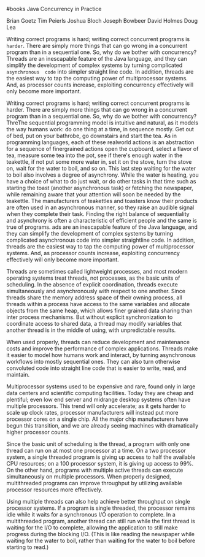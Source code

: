 #books Java Concurrency in Practice

Brian Goetz
Tim Peierls
Joshua Bloch
Joseph Bowbeer
David Holmes
Doug Lea

Writing correct programs is hard; writing correct concurrent programs is `harder`. There are simply more things that can go wrong in a concurrent program than in a sequential one. So, why do we bother with concurrency? Threads are an 
inescapable  feature  of  the  Java  language,  and  they  can  simplify  the  development  of  complex  systems  by  turning  complicated  `asynchronous  code`  into  simpler  straight line  code.  In  addition,  threads  are  the  easiest  way  to  tap  the computing power of multiprocessor systems. And, as processor counts increase, exploiting concurrency effectively will only become more important. 

Writing correct programs is hard; writing correct concurrent programs is harder. There are simply more things that can go wrong in a concurrent program than in a sequential one. So, why do we bother with concurrency? ThreThe sequential programming model is intuitive and natural, as it models the way humans work: do one thing at a time, in sequence mostly. Get out of bed, put on your bathrobe, go downstairs and start the tea. As in programming languages, each of these realworld actions is an abstraction for a sequence of finergrained actions  open the cupboard, select a flavor of tea, measure some tea into the pot, see if there's enough water in the teakettle, if not put some more water in, set it on the stove, turn the stove on, wait for the water to boil, and so on. This last step waiting for the water to boil also involves a degree of asynchrony. While the water is heating, you have a choice of what to do just wait, or do other tasks in that time such as starting the toast (another asynchronous task) or fetching the newspaper, while remaining aware that your attention will soon be needed by the teakettle. The manufacturers of teakettles and toasters know their products are often used in an asynchronous manner, so they raise an audible signal when they complete their task. Finding the right balance of sequentiality and asynchrony is often a characteristic of efficient people and the same is true of programs. ads are an inescapable feature of the Java language, and they can simplify the development of complex systems by turning 
complicated asynchronous code into simpler straightline code. In addition, threads are the easiest way to tap the computing power of multiprocessor systems. And, as processor counts increase, exploiting concurrency effectively will only become more important. 

Threads are sometimes called lightweight processes, and most modern operating systems treat threads, not processes, as the basic units of scheduling. In the absence of explicit coordination, threads execute simultaneously and asynchronously with respect to one another. Since threads share the memory address space of their owning process, all threads within a process have access to the same variables and allocate objects from the same heap, which allows finer grained data sharing than inter process mechanisms. But without explicit synchronization to coordinate access to shared data, a thread may modify variables that another thread is in the middle of using, with unpredictable results. 

When used properly, threads can reduce development and maintenance costs and improve the performance of complex applications. Threads make it easier to model how humans work and interact, by turning asynchronous workflows into 
mostly sequential ones. They can also turn otherwise convoluted code into straight line code that is easier to write, read, and maintain. 

Multiprocessor systems used to be expensive and rare, found only in large data centers and scientific computing facilities. Today they are cheap and plentiful; even low end server and midrange desktop systems often have multiple processors. This trend will only accelerate; as it gets harder to scale up clock rates, processor manufacturers will instead put more processor cores on a single chip. All the major chip manufacturers have begun this transition, and we are already seeing machines with dramatically higher processor counts. 

Since the basic unit of scheduling is the thread, a program with only one thread can run on at most one processor at a time. On a two processor system, a single threaded program is giving up access to half the available CPU resources; on a 
100 processor system, it is giving up access to 99%. On the other hand, programs with multiple active threads can execute simultaneously on multiple processors. When properly designed, multithreaded programs can improve 
throughput by utilizing available processor resources more effectively. 

Using multiple threads can also help achieve better throughput on single processor systems. If a program is single threaded, the processor remains idle while it waits for a synchronous I/O operation to complete. In a multithreaded 
program, another thread can still run while the first thread is waiting for the I/O to complete, allowing the application to still make progress during the blocking I/O. (This is like reading the newspaper while waiting for the water to boil, rather 
than waiting for the water to boil before starting to read.) 
